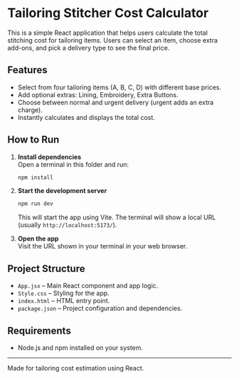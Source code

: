 # Tailoring Stitcher Cost Calculator

This is a simple React application that helps users calculate the total stitching cost for tailoring items. Users can select an item, choose extra add-ons, and pick a delivery type to see the final price.

## Features

- Select from four tailoring items (A, B, C, D) with different base prices.
- Add optional extras: Lining, Embroidery, Extra Buttons.
- Choose between normal and urgent delivery (urgent adds an extra charge).
- Instantly calculates and displays the total cost.

## How to Run

1. **Install dependencies**  
   Open a terminal in this folder and run:
   ```sh
   npm install
   ```

2. **Start the development server**  
   ```sh
   npm run dev
   ```
   This will start the app using Vite. The terminal will show a local URL (usually `http://localhost:5173/`).

3. **Open the app**  
   Visit the URL shown in your terminal in your web browser.

## Project Structure

- `App.jsx` – Main React component and app logic.
- `Style.css` – Styling for the app.
- `index.html` – HTML entry point.
- `package.json` – Project configuration and dependencies.

## Requirements

- Node.js and npm installed on your system.

---
Made for tailoring cost estimation using React.